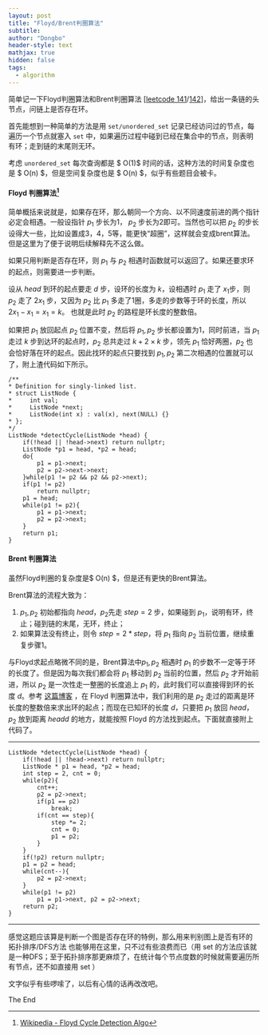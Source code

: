 ```yaml
---
layout: post
title: "Floyd/Brent判圈算法"
subtitle: 
author: "Dongbo"
header-style: text
mathjax: true
hidden: false
tags:
  - algorithm
---
```


简单记一下Floyd判圈算法和Brent判圈算法 \[[leetcode 141](1)/[142](2)\]，给出一条链的头节点，问链上是否存在环。

首先能想到一种简单的方法是用 `set/unordered_set` 记录已经访问过的节点，每遍历一个节点就塞入 `set` 中，如果遍历过程中碰到已经在集合中的节点，则表明有环；走到链的末尾则无环。

考虑 `unordered_set` 每次查询都是 $ O(1)$ 时间的话，这种方法的时间复杂度也是 $ O(n) $，但是空间复杂度也是 $ O(n) $，似乎有些题目会被卡。

#### Floyd 判圈算法[^1]

简单概括来说就是，如果存在环，那么朝同一个方向、以不同速度前进的两个指针必定会相遇。一般设指针  $p_1$ 步长为1，  $p_2$ 步长为2即可。当然也可以把  $p_2$ 的步长设得大一些，比如设置成3，4，5等，能更快“超圈”，这样就会变成brent算法。但是这里为了便于说明后续解释先不这么做。

如果只用判断是否存在环，则  $p_1$ 与  $p_2$ 相遇时函数就可以返回了。如果还要求环的起点，则需要进一步判断。

设从 $head$ 到环的起点要走 $d$ 步，设环的长度为 $k$，设相遇时  $p_1$ 走了 $x_1$步，则  $p_2$ 走了 $2x_1$ 步，又因为 $p_2$ 比 $p_1$ 多走了1圈，多走的步数等于环的长度，所以 $2x_1 - x_1 = x_1 = k$。
也就是此时 $p_2$ 的路程是环长度的整数倍。

如果把 $p_1$ 放回起点 $p_2$ 位置不变，然后将 $p_1, p_2$ 步长都设置为1，同时前进，当 $p_1$ 走过 $k$ 步到达环的起点时，$p_2$ 总共走过 $k + 2 \times k$ 步，领先 $p_1$ 恰好两圈，$p_2$ 也会恰好落在环的起点。因此找环的起点只要找到 $p_1, p_2$ 第二次相遇的位置就可以了，附上渣代码如下所示。

    /**
    * Definition for singly-linked list.
    * struct ListNode {
    *     int val;
    *     ListNode *next;
    *     ListNode(int x) : val(x), next(NULL) {}
    * };
    */
    ListNode *detectCycle(ListNode *head) {
        if(!head || !head->next) return nullptr;
        ListNode *p1 = head, *p2 = head;
        do{
            p1 = p1->next;
            p2 = p2->next->next;
        }while(p1 != p2 && p2 && p2->next);
        if(p1 != p2) 
            return nullptr;
        p1 = head;
        while(p1 != p2){
            p1 = p1->next;
            p2 = p2->next;
        }
        return p1;
    }


#### Brent 判圈算法

虽然Floyd判圈的复杂度是$ O(n) $，但是还有更快的Brent算法。

Brent算法的流程大致为：

1. $p_1, p_2$ 初始都指向 $head$，$p_2$先走 $step = 2$ 步，如果碰到 $p_1$，说明有环，终止；碰到链的末尾，无环，终止；
2. 如果算法没有终止，则令 $step = 2 * step$，将 $p_1$ 指向 $p_2$ 当前位置，继续重复步骤1。

与Floyd求起点略微不同的是，Brent算法中$p_1, p_2$ 相遇时 $p_1$ 的步数不一定等于环的长度了。但是因为每次我们都会将 $p_1$ 移动到 $p_2$ 当前的位置，然后 $p_2$ 才开始前进，所以 $p_2$ 是一次性走一整圈的长度追上 $p_1$ 的，此时我们可以直接得到环的长度 $d$。参考 [这篇博客](https://blog.csdn.net/dpppBR/article/details/75477514)
，在 Floyd 判圈算法中，我们利用的是 $p_2$ 走过的距离是环长度的整数倍来求出环的起点；而现在已知环的长度 $d$，只要把 $p_1$ 放回 $head$，$p_2$ 放到距离 $head d$ 的地方，就能按照 Floyd 的方法找到起点。下面就直接附上代码了。


------------



    ListNode *detectCycle(ListNode *head) {
        if(!head || !head->next) return nullptr;
        ListNode * p1 = head, *p2 = head;
        int step = 2, cnt = 0;
        while(p2){
            cnt++;
            p2 = p2->next;
            if(p1 == p2)
                break;
            if(cnt == step){
                step *= 2;
                cnt = 0; 
                p1 = p2;
            }
        }
        if(!p2) return nullptr;
        p1 = p2 = head;
        while(cnt--){
            p2 = p2->next;
        }
        while(p1 != p2)
            p1 = p1->next, p2 = p2->next;        
        return p2;
    }


-------------------------------------

感觉这题应该算是判断一个图是否存在环的特例，那么用来判别图上是否有环的 拓扑排序/DFS方法 也能够用在这里，只不过有些浪费而已（用 set 的方法应该就是一种DFS；至于拓扑排序那更麻烦了，在统计每个节点度数的时候就需要遍历所有节点，还不如直接用 set ）

文字似乎有些啰嗦了，以后有心情的话再改改吧。

The End

[1]: https://leetcode.com/problems/linked-list-cycle/
[2]: https://leetcode.com/problems/linked-list-cycle-ii/

[^1]: [Wikipedia - Floyd Cycle Detection Algo](https://zh.wikipedia.org/wiki/Floyd%E5%88%A4%E5%9C%88%E7%AE%97%E6%B3%95)


